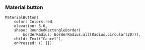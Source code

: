 

### Material button

    MaterialButton(
        color: Colors.red,
        elevation: 5.0,
        shape: RoundedRectangleBorder(
            borderRadius: BorderRadius.all(Radius.circular(20))),
        child: Text("Cancel"),
        onPressed: () {})